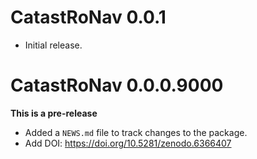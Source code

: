 # CatastRoNav 0.0.1

* Initial release.



# CatastRoNav 0.0.0.9000

**This is a pre-release**

* Added a `NEWS.md` file to track changes to the package.
* Add DOI: https://doi.org/10.5281/zenodo.6366407
